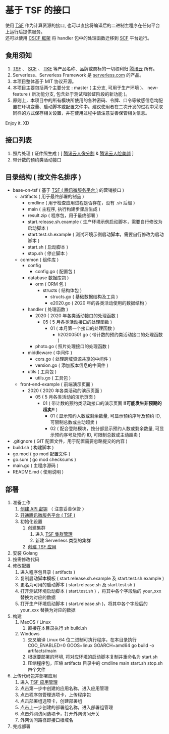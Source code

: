 # 基于 TSF 的接口
使用 [TSF](https://cloud.tencent.com/document/product/649) 作为计算资源的接口, 也可以直接将编译后的二进制主程序在任何平台上运行后提供服务。  
还可以使用 [CSCF 框架](https://github.com/offcn-jl/cscf) 将 handler 包中的处理函数迁移到 [SCF](https://cloud.tencent.com/document/product/583) 平台运行。

## 食用须知
1. [TSF](https://cloud.tencent.com/document/product/649) 、 [SCF](https://cloud.tencent.com/document/product/583) 、 [TKE](https://cloud.tencent.com/document/product/457) 等产品名称、品牌或商标的一切权利归 [腾讯云](https://cloud.tencent.com) 所有。
1. Serverless、Serverless Framework 是 [serverless.com](https://serverless.com) 的产品。
1. 本项目整体基于 MIT 协议开源。
1. 本项目主要包括两个主要分支 : master ( 主分支, 可用于生产环境 )、 new-feature ( 新功能分支, 包含处于测试和验证阶段的新功能 )。
1. 原则上，本项目中的所有模块所使用的各种密码、令牌、口令等敏感信息均配置在环境变量、启动脚本或配置文件中。建议使用者在二次开发的过程中采取同样的方式保存相关设置，并在使用过程中请注意妥善保管相关信息。

Enjoy it. XD

## 接口列表

1. 照片处理 ( 证件照生成 ) [ [腾讯云人像分割](https://cloud.tencent.com/document/product/1208/42970) & [腾讯云人脸美颜](https://cloud.tencent.com/document/product/1172/40715) ]
1. 带计数的预约类活动接口

## 目录结构 ( 按文件名排序 )

- base-on-tsf ( 基于 [TSF ( 腾讯微服务平台 )](https://cloud.tencent.com/document/product/649) 的营销接口 )  
    - artifacts ( 用于最终部署的制品 )  
        - cmdline ( 用于检查应用进程是否存在，没有 .sh 后缀 )  
        - main ( 主程序, 执行构建步骤后生成 )  
        - result.zip ( 程序包，用于最终部署 )  
        - start.release.sh.example ( 生产环境示例启动脚本，需要自行修改为启动脚本 )  
        - start.test.sh.example ( 测试环境示例启动脚本，需要自行修改为启动脚本 )  
        - start.sh ( 启动脚本 )  
        - stop.sh ( 停止脚本 )  
    - common ( 组件库 )  
        - config  
            - config.go ( 配置包 )  
        - database  数据库包 )
            - orm ( ORM 包 )  
                - structs ( 结构体包 )  
                    - structs.go ( 基础数据结构及工具 )  
                    - e2020.go ( 2020 年的各类活动使用的数据结构 )  
        - handler ( 处理函数 )  
            - 2020 ( 2020 年各类活动接口的处理函数 )  
                - 05 ( 5 月各类活动接口的处理函数 )  
                    - 01 ( 本月第一个接口的处理函数 )  
                        - h20200501.go ( 带计数的预约类活动接口的处理函数 )  
            - photo.go ( 照片处理接口的处理函数 )  
        - middleware ( 中间件 )  
            - cors.go ( 处理跨域资源共享的中间件 )  
            - version.go ( 添加版本信息的中间件 )  
        - utils ( 工具包 )  
            - utils.go ( 工具包 )  
    - front-end-example ( 前端演示页面 )  
        - 2020 ( 2020 年各类活动的演示页面 )  
            - 05 ( 5 月各类活动的演示页面 )  
                - 01 ( 带计数的预约类活动接口的演示页面 **!!可能发生非预期的超卖!!** )  
                    - 01 ( 显示预约人数或剩余数量, 可显示预约序号及预约 ID, 可限制总数或主动超卖 )  
                    - 02 ( 配合登陆模块，按分部显示预约人数或剩余数量, 可显示预约序号及预约 ID, 可限制总数或主动超卖 )  
- .gitignore ( GIT 配置文件，用于配置需要忽略提交的内容 )  
- build.sh ( 构建脚本 )  
- go.mod ( go mod 配置文件 )  
- go.sum ( go mod checksums )  
- main.go ( 主程序源码 )  
- README.md ( 使用说明 )  

## 部署
1. 准备工作
	1. [创建 API 密钥](https://console.cloud.tencent.com/capi) （ 注意妥善保管 ）
	1. [开通腾讯微服务平台 ( TSF )](https://cloud.tencent.com/document/product/649)
	1. 初始化设置
		1. 创建集群
			1. 进入 [TSF 集群管理](https://console.cloud.tencent.com/tsf/cluster)
			1. 新建 Serverless 类型的集群
		1. [创建 TSF 应用](https://console.cloud.tencent.com/tsf/app)
1. 安装 Golang
1. 按需修改代码
1. 修改配置
	1. 进入程序包目录 ( artifacts )
	1. 复制启动脚本模板 ( start.release.sh.example 及  start.test.sh.example )
	1. 更名为可用的启动脚本 ( start.release.sh 及 start.test.sh )
	1. 打开测试环境启动脚本 ( start.test.sh ) ，将其中各个字段后的 your_xxx 替换为对应的数据
	1. 打开生产环境启动脚本 ( start.release.sh )，将其中各个字段后的 your_xxx 替换为对应的数据
1. 构建
	1. MacOS / Linux
		1. 直接在本目录执行 sh build.sh
	1. Windows
		1. 交叉编译 Linux 64 位二进制可执行程序，在本目录执行 CGO_ENABLED=0 GOOS=linux GOARCH=amd64 go build -o artifacts/main
		1. 根据要部署的环境, 将对应环境的启动脚本复制并重命名为 start.sh
		1. 压缩程序包，压缩 artifacts 目录中的 cmdline main start.sh stop.sh 四个文件
1. 上传代码包并部署应用
	1. 进入 [TSF 应用管理](https://console.cloud.tencent.com/tsf/app)
	1. 点击第一步中创建的应用名称，进入应用管理
	1. 点击程序包管理选项卡，上传程序包
	1. 点击部署组选项卡，创建部署组
	1. 点击上一步创建的部署组名称，进入部署组管理
	1. 点击外网访问选项卡，打开外网访问开关
	1. 外网访问路径即接口根域名
1. 完成部署
